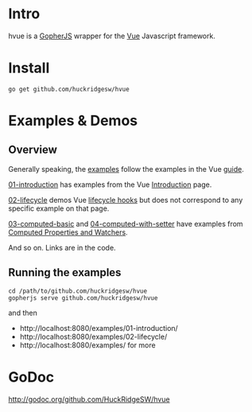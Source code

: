 # Intro

hvue is a [GopherJS](https://github.com/gopherjs/gopherjs) wrapper for the
[Vue](https://vuejs.org/) Javascript framework.

# Install

`go get github.com/huckridgesw/hvue`

# Examples & Demos

## Overview

Generally speaking, the [examples](https://github.com/HuckRidgeSW/hvue/tree/master/examples)
follow the examples in the Vue [guide](https://vuejs.org/v2/guide/).

[01-introduction](https://github.com/HuckRidgeSW/hvue/tree/master/examples/01-introduction)
has examples from the Vue [Introduction](https://vuejs.org/v2/guide/index.html) page.

[02-lifecycle](https://github.com/HuckRidgeSW/hvue/tree/master/examples/02-lifecycle)
demos Vue [lifecycle hooks](https://vuejs.org/v2/guide/instance.html#Instance-Lifecycle-Hooks)
but does not correspond to any specific example on that page.

[03-computed-basic](https://github.com/HuckRidgeSW/hvue/tree/master/examples/03-computed-basic)
and [04-computed-with-setter](https://github.com/HuckRidgeSW/hvue/tree/master/examples/04-computed-with-setter)
have examples from [Computed Properties and Watchers](https://vuejs.org/v2/guide/computed.html).

And so on.  Links are in the code.

## Running the examples

```
cd /path/to/github.com/huckridgesw/hvue
gopherjs serve github.com/huckridgesw/hvue
```
and then
- http://localhost:8080/examples/01-introduction/
- http://localhost:8080/examples/02-lifecycle/
- http://localhost:8080/examples/ for more

# GoDoc

http://godoc.org/github.com/HuckRidgeSW/hvue
